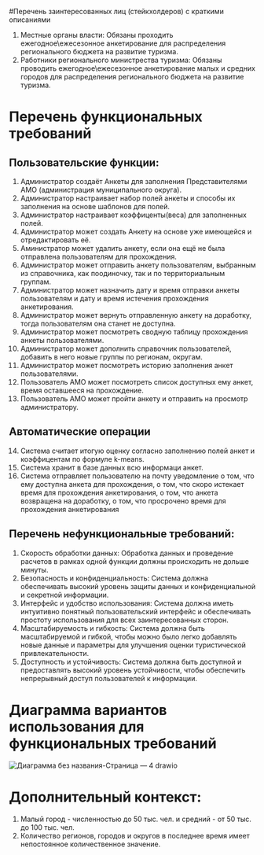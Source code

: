 #Перечень заинтересованных лиц (стейкхолдеров) с краткими описаниями

1. Местные органы власти: Обязаны проходить ежегодное\ежесезонное анкетирование для распределения регионального бюджета на развитие туризма.
2. Работники регионального министрества туризма: Обязаны проводить ежегодное\ежесезонное анкетирование малых и средних городов для распределения регионального бюджета на развитие туризма.

# Перечень функциональных требований
## Пользовательские функции:
1. Администратор создаёт Анкеты для заполнения Представителями АМО (администрация муниципального округа).
2. Администратор настраивает набор полей анкеты и способы их заполнения на основе шаблонов для полей.
3. Администратор настраивает коэффиценты(веса) для заполненных полей.
4. Администратор может создать Анкету на основе уже имеющейся и отредактировать её.
5. Аминистратор может удалить анкету, если она ещё не была отправлена пользователям для прохождения.
6. Администратор может отправить анкету пользователям, выбранным из справочника, как поодиночку, так и по территориальным группам.
7. Администратор может назначить дату и время отправки анкеты пользователям и дату и время истечения прохождения анкетирования.
8. Администратор может вернуть отправленную анкету на доработку, тогда пользователям она станет не доступна.
9. Администратор может посмотреть сводную таблицу прохождения анкеты пользователями.
10. Администратор может дополнить справочник пользователей, добавить в него новые группы по регионам, округам.
11. Администратор может посмотреть историю заполнения анкет пользователями.
12. Пользователь АМО может посмотреть список доступных ему анкет, время оставшееся на прохождение.
13. Пользователь АМО может пройти анкету и отправить на просмотр администратору.
## Автоматические операции
14. Система считает итогую оценку согласно заполнению полей анкет и коэффицентам по формуле k-means.
15. Система хранит в базе данных всю информаци анкет.
16. Система отправляет пользователю на почту уведомление о том, что ему доступна анкета для прохождения, о том, что скоро истекает время для прохождения анкетирования, о том, что анкета возвращена на доработку, о том, что просрочено время для прохождения анкетирования

## Перечень нефункциональные требований:
1. Скорость обработки данных: Обработка данных и проведение расчетов в рамках одной функции должны происходить не дольше минуты.
2. Безопасность и конфиденциальность: Система должна обеспечивать высокий уровень защиты данных и конфиденциальной и секретной информации.
3. Интерфейс и удобство использования: Система должна иметь интуитивно понятный пользовательский интерфейс и обеспечивать простоту использования для всех заинтересованных сторон.
4. Масштабируемость и гибкость: Система должна быть масштабируемой и гибкой, чтобы можно было легко добавлять новые данные и параметры для улучшения оценки туристической привлекательности.
5. Доступность и устойчивость: Система должна быть доступной и предоставлять высокий уровень устойчивости, чтобы обеспечить непрерывный доступ пользователей к информации.

# Диаграмма вариантов использования для функциональных требований
![Диаграмма без названия-Страница — 4 drawio](https://github.com/AlvaroFironze/HSE-SoftwareArchitecture/assets/85906595/b251b0a7-c5e5-4692-aacd-a09fc505985f)

# Дополнительный контекст:
1. Малый город - численностью до 50 тыс. чел. и средний - от 50 тыс. до 100 тыс. чел.
2. Количество регионов, городов и округов в последнее время имеет непостоянное количественное значение.
